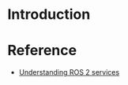 # Introduction

# Reference

* [Understanding ROS 2 services](https://index.ros.org/doc/ros2/Tutorials/Services/Understanding-ROS2-Services/)